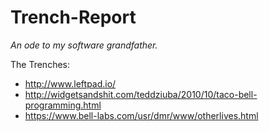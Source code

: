 # Trench-Report
*An ode to my software grandfather.*

The Trenches:
- http://www.leftpad.io/
- http://widgetsandshit.com/teddziuba/2010/10/taco-bell-programming.html
- https://www.bell-labs.com/usr/dmr/www/otherlives.html
